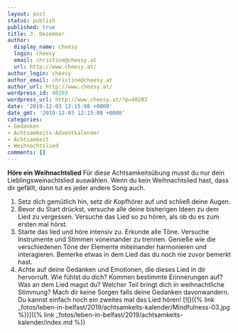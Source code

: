 ```yaml
---
layout: post
status: publish
published: true
title: 3. Dezember
author:
  display_name: cheesy
  login: cheesy
  email: christine@cheesy.at
  url: http://www.cheesy.at/
author_login: cheesy
author_email: christine@cheesy.at
author_url: http://www.cheesy.at/
wordpress_id: 40203
wordpress_url: http://www.cheesy.at/?p=40203
date: '2019-12-03 13:15:08 +0000'
date_gmt: '2019-12-03 12:15:08 +0000'
categories:
- Gedanken
- Achtsamkeits-Adventkalender
- Achtsamkeit
- Weihnachtslied
comments: []
---
```

 **Höre ein Weihnachtslied**
Für diese Achtsamkeitsübung musst du nur dein Lieblingsweinachtslied auswählen. Wenn du kein Weihnachtslied hast, dass dir gefällt, dann tut es jeder andere Song auch.
1) Setz dich gemütlich hin, setz dir Kopfhörer auf und schließ deine Augen.
2) Bevor du Start drückst, versuche alle deine bisherigen Ideen zu dem Lied zu vergessen. Versuche das Lied so zu hören, als ob du es zum ersten mal hörst.
3) Starte das lied und höre intensiv zu. Erkunde alle Töne. Versuche Instrumente und Stimmen voneinander zu trennen. Genieße wie die verschiedenen Töne der Elemente miteinander harmonieren und interagieren. Bemerke etwas in dem Lied das du noch nie zuvor bemerkt hast.
4) Achte auf deine Gedanken und Emotionen, die dieses Lied in dir hervorruft. Wie fühlst du dich? Kommen bestimmte Erinnerungen auf? Was an dem Lied magst du? Welcher Teil bringt dich in weihnachtliche Stimmung?
Mach dir keine Sorgen falls deine Gedanken davonwandern. Du kannst einfach noch ein zweites mal das Lied hören!
[![]({% link _fotos/leben-in-belfast/2019/achtsamkeits-kalender/Mindfulness-03.jpg %})]({% link _fotos/leben-in-belfast/2019/achtsamkeits-kalender/index.md %})
